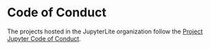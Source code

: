 # Code of Conduct

The projects hosted in the JupyterLite organization follow the
[Project Jupyter Code of Conduct](https://github.com/jupyter/governance/blob/master/conduct/code_of_conduct.md).
